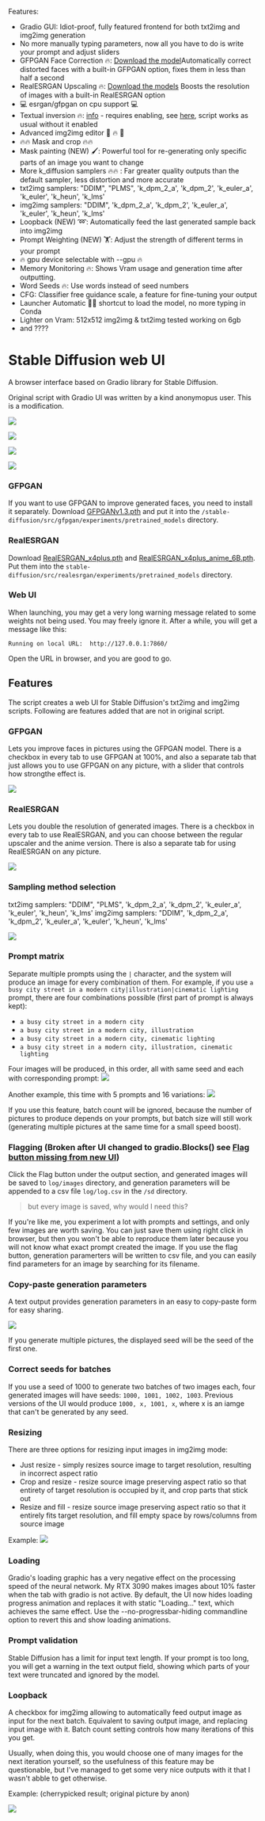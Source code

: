 Features:

* Gradio GUI: Idiot-proof, fully featured frontend for both txt2img and img2img generation
* No more manually typing parameters, now all you have to do is write your prompt and adjust sliders
* GFPGAN Face Correction 🔥: [Download the model](https://github.com/hlky/stable-diffusion-webui#gfpgan)Automatically correct distorted faces with a built-in GFPGAN option, fixes them in less than half a second 
* RealESRGAN Upscaling 🔥: [Download the models](https://github.com/hlky/stable-diffusion-webui#realesrgan) Boosts the resolution of images with a built-in RealESRGAN option 
* :computer: esrgan/gfpgan on cpu support :computer:
* Textual inversion 🔥: [info](https://textual-inversion.github.io/) - requires enabling, see [here](https://github.com/hlky/sd-enable-textual-inversion), script works as usual without it enabled
* Advanced img2img editor :art: :fire: :art:
* :fire::fire: Mask and crop :fire::fire:
* Mask painting (NEW) 🖌️: Powerful tool for re-generating only specific parts of an image you want to change
* More k_diffusion samplers 🔥🔥 : Far greater quality outputs than the default sampler, less distortion and more accurate
* txt2img samplers: "DDIM", "PLMS", 'k_dpm_2_a', 'k_dpm_2', 'k_euler_a', 'k_euler', 'k_heun', 'k_lms'
* img2img samplers: "DDIM", 'k_dpm_2_a', 'k_dpm_2', 'k_euler_a', 'k_euler', 'k_heun', 'k_lms'
* Loopback (NEW) ➿: Automatically feed the last generated sample back into img2img
* Prompt Weighting (NEW) 🏋️: Adjust the strength of different terms in your prompt
* :fire: gpu device selectable with --gpu <id> :fire:
* Memory Monitoring 🔥: Shows Vram usage and generation time after outputting.
* Word Seeds 🔥: Use words instead of seed numbers
* CFG: Classifier free guidance scale, a feature for fine-tuning your output
* Launcher Automatic 👑🔥 shortcut to load the model, no more typing in Conda
* Lighter on Vram: 512x512 img2img & txt2img tested working on 6gb
* and ????

# Stable Diffusion web UI
A browser interface based on Gradio library for Stable Diffusion.

Original script with Gradio UI was written by a kind anonymopus user. This is a modification.

![](images/txt2img.jpg)

![](images/img2img.jpg)

![](images/gfpgan.jpg)

![](images/esrgan.jpg)

### GFPGAN

If you want to use GFPGAN to improve generated faces, you need to install it separately.
Download [GFPGANv1.3.pth](https://github.com/TencentARC/GFPGAN/releases/download/v1.3.0/GFPGANv1.3.pth) and put it
into the `/stable-diffusion/src/gfpgan/experiments/pretrained_models` directory. 

### RealESRGAN
Download [RealESRGAN_x4plus.pth](https://github.com/xinntao/Real-ESRGAN/releases/download/v0.1.0/RealESRGAN_x4plus.pth) and [RealESRGAN_x4plus_anime_6B.pth](https://github.com/xinntao/Real-ESRGAN/releases/download/v0.2.2.4/RealESRGAN_x4plus_anime_6B.pth).
Put them into the `stable-diffusion/src/realesrgan/experiments/pretrained_models` directory. 

### Web UI

When launching, you may get a very long warning message related to some weights not being used. You may freely ignore it.
After a while, you will get a message like this:

```
Running on local URL:  http://127.0.0.1:7860/
```

Open the URL in browser, and you are good to go.

## Features
The script creates a web UI for Stable Diffusion's txt2img and img2img scripts. Following are features added
that are not in original script.

### GFPGAN
Lets you improve faces in pictures using the GFPGAN model. There is a checkbox in every tab to use GFPGAN at 100%, and
also a separate tab that just allows you to use GFPGAN on any picture, with a slider that controls how strongthe effect is.

![](images/GFPGAN.png)

### RealESRGAN
Lets you double the resolution of generated images. There is a checkbox in every tab to use RealESRGAN, and you can choose between the regular upscaler and the anime version.
There is also a separate tab for using RealESRGAN on any picture.

![](images/RealESRGAN.png)

### Sampling method selection
txt2img samplers: "DDIM", "PLMS", 'k_dpm_2_a', 'k_dpm_2', 'k_euler_a', 'k_euler', 'k_heun', 'k_lms'
img2img samplers: "DDIM", 'k_dpm_2_a', 'k_dpm_2', 'k_euler_a', 'k_euler', 'k_heun', 'k_lms'

![](images/sampling.png)

### Prompt matrix
Separate multiple prompts using the `|` character, and the system will produce an image for every combination of them.
For example, if you use `a busy city street in a modern city|illustration|cinematic lighting` prompt, there are four combinations possible (first part of prompt is always kept):

- `a busy city street in a modern city`
- `a busy city street in a modern city, illustration`
- `a busy city street in a modern city, cinematic lighting`
- `a busy city street in a modern city, illustration, cinematic lighting`

Four images will be produced, in this order, all with same seed and each with corresponding prompt:
![](images/prompt-matrix.png)

Another example, this time with 5 prompts and 16 variations:
![](images/prompt_matrix.jpg)

If you use this feature, batch count will be ignored, because the number of pictures to produce
depends on your prompts, but batch size will still work (generating multiple pictures at the
same time for a small speed boost).

### Flagging (Broken after UI changed to gradio.Blocks() see [Flag button missing from new UI](https://github.com/hlky/stable-diffusion-webui/issues/50))
Click the Flag button under the output section, and generated images will be saved to `log/images` directory, and generation parameters
will be appended to a csv file `log/log.csv` in the `/sd` directory.

> but every image is saved, why would I need this?

If you're like me, you experiment a lot with prompts and settings, and only few images are worth saving. You can
just save them using right click in browser, but then you won't be able to reproduce them later because you will not
know what exact prompt created the image. If you use the flag button, generation paramerters will be written to csv file,
and you can easily find parameters for an image by searching for its filename.

### Copy-paste generation parameters
A text output provides generation parameters in an easy to copy-paste form for easy sharing.

![](images/kopipe.png)

If you generate multiple pictures, the displayed seed will be the seed of the first one.

### Correct seeds for batches
If you use a seed of 1000 to generate two batches of two images each, four generated images will have seeds: `1000, 1001, 1002, 1003`.
Previous versions of the UI would produce `1000, x, 1001, x`, where x is an iamge that can't be generated by any seed.

### Resizing
There are three options for resizing input images in img2img mode:

- Just resize - simply resizes source image to target resolution, resulting in incorrect aspect ratio
- Crop and resize - resize source image preserving aspect ratio so that entirety of target resolution is occupied by it, and crop parts that stick out
- Resize and fill - resize source image preserving aspect ratio so that it entirely fits target resolution, and fill empty space by rows/columns from source image

Example:
![](images/resizing.jpg)

### Loading
Gradio's loading graphic has a very negative effect on the processing speed of the neural network.
My RTX 3090 makes images about 10% faster when the tab with gradio is not active. By default, the UI
now hides loading progress animation and replaces it with static "Loading..." text, which achieves
the same effect. Use the --no-progressbar-hiding commandline option to revert this and show loading animations.

### Prompt validation
Stable Diffusion has a limit for input text length. If your prompt is too long, you will get a
warning in the text output field, showing which parts of your text were truncated and ignored by the model.

### Loopback
A checkbox for img2img allowing to automatically feed output image as input for the next batch. Equivalent to
saving output image, and replacing input image with it. Batch count setting controls how many iterations of
this you get.

Usually, when doing this, you would choose one of many images for the next iteration yourself, so the usefulness
of this feature may be questionable, but I've managed to get some very nice outputs with it that I wasn't abble
to get otherwise.

Example: (cherrypicked result; original picture by anon)

![](images/loopback.jpg)
